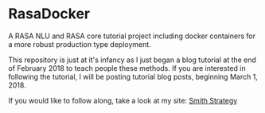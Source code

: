 
# RasaDocker
A RASA NLU and RASA core tutorial project including docker containers for a more robust production type deployment.

This repository is just at it's infancy as I just began a blog tutorial at the end of February 2018 to teach people these methods.  If you are interested in following the tutorial, I will be posting tutorial blog posts, beginning March 1, 2018.

If you would like to follow along, take a look at my site: [Smith Strategy](http://www.smithstrategy.com)
